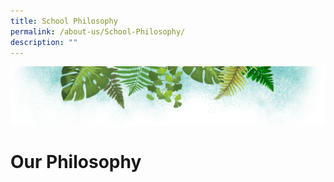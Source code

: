 ```yaml
---
title: School Philosophy
permalink: /about-us/School-Philosophy/
description: ""
---
```

![](/images/Banner.png)

# **Our Philosophy**